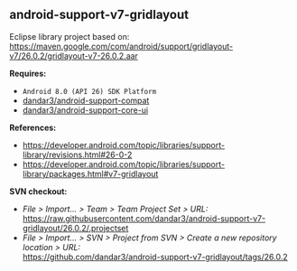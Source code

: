 ## android-support-v7-gridlayout

Eclipse library project based on:<br/>
https://maven.google.com/com/android/support/gridlayout-v7/26.0.2/gridlayout-v7-26.0.2.aar<br/>

**Requires:**
- `Android 8.0 (API 26) SDK Platform`
- [dandar3/android-support-compat](https://github.com/dandar3/android-support-compat/tree/26.0.2)
- [dandar3/android-support-core-ui](https://github.com/dandar3/android-support-core-ui/tree/26.0.2)

**References:**
- https://developer.android.com/topic/libraries/support-library/revisions.html#26-0-2
- https://developer.android.com/topic/libraries/support-library/packages.html#v7-gridlayout

**SVN checkout:**
- _File > Import... > Team > Team Project Set > URL:_<br/>
  https://raw.githubusercontent.com/dandar3/android-support-v7-gridlayout/26.0.2/.projectset
- _File > Import... > SVN > Project from SVN > Create a new repository location > URL:_<br/> 
  https://github.com/dandar3/android-support-v7-gridlayout/tags/26.0.2